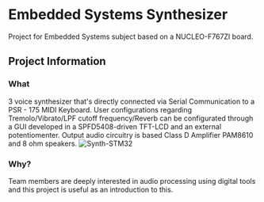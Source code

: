 # Embedded Systems Synthesizer
Project for Embedded Systems subject based on a NUCLEO-F767ZI board.

## Project Information
### What
3 voice synthesizer that's directly connected via Serial Communication to a PSR - 175 MIDI Keyboard.
User configurations regarding Tremolo/Vibrato/LPF cutoff frequency/Reverb can be configurated through a GUI developed in a SPFD5408-driven TFT-LCD and an external potentiomenter.
Output audio circuitry is based Class D Amplifier PAM8610 and 8 ohm speakers.
![Synth-STM32](https://user-images.githubusercontent.com/47252665/101326740-5544ec80-3833-11eb-8f2d-75982c13ab8c.png)

### Why?
Team members are deeply interested in audio processing using digital tools and this project is useful as an introduction to this.
